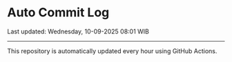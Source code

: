 # Auto Commit Log

Last updated: Wednesday, 10-09-2025 08:01 WIB

---

This repository is automatically updated every hour using GitHub Actions.
